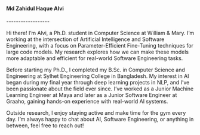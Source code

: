 
<h4>Md Zahidul Haque Alvi</h4>
------------------

Hi there! I’m Alvi, a Ph.D. student in Computer Science at William & Mary. I’m working at the intersection of Artificial Intelligence and Software Engineering, with a focus on Parameter-Efficient Fine-Tuning techniques for large code models. My research explores how we can make these models more adaptable and efficient for real-world Software Engineering tasks.

Before starting my Ph.D., I completed my B.Sc. in Computer Science and Engineering at Sylhet Engineering College in Bangladesh. My interest in AI began during my final year through deep learning projects in NLP, and I’ve been passionate about the field ever since. I’ve worked as a Junior Machine Learning Engineer at Maya and later as a Junior Software Engineer at Graaho, gaining hands-on experience with real-world AI systems.

Outside research, I enjoy staying active and make time for the gym every day. I’m always happy to chat about AI, Software Engineering, or anything in between, feel free to reach out!


<div style="display: grid; grid-template-columns: repeat(4, 1fr); gap: 15px; padding: 5px;">
    <a href="https://www.google.com"><i class="fa-solid fa-globe fa-2x"></i></a>
    <a href="https://www.linkedin.com/in/md-zahidul-haque-6298781a7/"><i class="fa-brands fa-linkedin fa-2x"></i></a>
    <a href="https://x.com/"><i class="fa-brands fa-x-twitter fa-2x"></i></a>
    <a href="https://scholar.google.com/citations?user=zyxccAQAAAAJ&hl=en"><i class="fa-brands fa-google-scholar fa-2x"></i></a>
</div>

